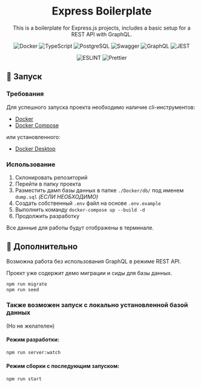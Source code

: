 <div align="center">

# Express Boilerplate

<p>
  This is a boilerplate for Express.js projects, includes a basic setup for a REST API with GraphQL.
</p>

![Docker](https://img.shields.io/badge/Docker-222?style=for-the-badge&logo=Docker&logoColor=009be9) ![TypeScript](https://img.shields.io/badge/TypeScript-222?style=for-the-badge&logo=typescript&logoColor=f7df1e) ![PostgreSQL](https://img.shields.io/badge/PostgreSQL-222?style=for-the-badge&logo=PostgreSQL&logoColor=26668b) ![Swagger](https://img.shields.io/badge/Swagger-222?style=for-the-badge&logo=Swagger&logoColor=369c3a) ![GraphQL](https://img.shields.io/badge/GraphQL-222?style=for-the-badge&logo=GraphQL&logoColor=e73ba2) ![JEST](https://img.shields.io/badge/Jest-222?style=for-the-badge&logo=Jest&logoColor=aa5067)

![ESLINT](https://img.shields.io/badge/ESLint-555?style=flat-square&logo=eslint&logoColor=fff) ![Prettier](https://img.shields.io/badge/Prettier-555?style=flat-square&logo=prettier&logoColor=fff)

</div>

## 🚀 Запуск

### Требования

Для успешного запуска проекта необходимо наличие cli-инструментов:

- [Docker](https://www.docker.com/)
- [Docker Compose](https://docs.docker.com/compose/)

или установленного:

- [Docker Desktop](https://www.docker.com/products/docker-desktop)

### Использование

1. Склонировать репозиторий
2. Перейти в папку проекта
3. Разместить дамп базы данных в папке `./Docker/db/` под именем `dump.sql` _(ЕСЛИ НЕОБХОДИМО)_
4. Создать собственный `.env` файл на основе `.env.example`
5. Выполнить команду `docker-compose up --build -d`
6. Продолжить разработку

Все данные для работы будут отображены в терминале.

## 📝 Дополнительно

Возможна работа без использования GraphQL в режиме REST API.

Проект уже содержит демо миграции и сиды для базы данных.

```bash
npm run migrate
npm run seed
```

### Также возможен запуск с локально установленной базой данных

(Но не желателен)

#### Режим разработки:

```bash
npm run server:watch
```

#### Режим сборки с последующим запуском:

```bash
npm run start
```
